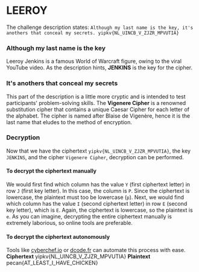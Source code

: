 # LEEROY

The challenge description states:
`Although my last name is the key, it's anothers that conceal my secrets. yipkv{NL_UINCB_V_ZJZR_MPVUTIA}`

### Although my last name is the key

Leeroy Jenkins is a famous World of Warcraft figure, owing to the viral YouTube video. As the description hints, **JENKINS** is the key for the cipher.

### It's anothers that conceal my secrets

This part of the description is a little more cryptic and is intended to test participants' problem-solving skills.
The **Vigenere Cipher** is a renowned substitution cipher that contains a unique Caesar Cipher for each letter of the alphabet.
The cipher is named after Blaise de Vigenère, hence it is the last name that eludes to the method of encryption.

### Decryption

Now that we have the ciphertext `yipkv{NL_UINCB_V_ZJZR_MPVUTIA}`, the key `JENKINS`, and the cipher `Vigenere Cipher`, decryption can be performed.

#### To decrypt the ciphertext manually

We would first find which column has the value `Y` (first ciphertext letter) in row `J` (first key letter). In this case, the column is `P`. Since the ciphertext is lowercase, the plaintext must too be lowercase (`p`).
Next, we would find which column has the value `I` (second ciphertext letter) in row `E` (second key letter), which is `E`. Again, the ciphertext is lowercase, so the plaintext is `e`.
As you can imagine, decrypting the entire ciphertext manually is extremely laborious, so online tools are preferable.

#### To decrypt the ciphertext autonomously

Tools like [cyberchef.io](https://cyberchef.io/) or [dcode.fr](https://www.dcode.fr/vigenere-cipher) can automate this process with ease.
**Ciphertext**
yipkv{NL_UINCB_V_ZJZR_MPVUTIA}
**Plaintext**
pecan{AT_LEAST_I_HAVE_CHICKEN}
